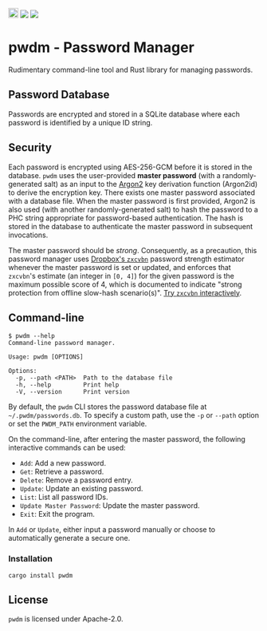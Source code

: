 [<img alt="github" src="https://img.shields.io/badge/github-othedev/pwdm-e0a484?style=for-the-badge&labelColor=3e454e&logo=github" height="20">](https://github.com/OTheDev/pwdm)
[![](https://github.com/OTheDev/pwdm/actions/workflows/test.yml/badge.svg)](https://github.com/OTheDev/pwdm/actions/workflows/test.yml)
[![](https://github.com/OTheDev/pwdm/actions/workflows/static.yml/badge.svg)](https://github.com/OTheDev/pwdm/actions/workflows/static.yml)

# pwdm - Password Manager

Rudimentary command-line tool and Rust library for managing passwords.

## Password Database

Passwords are encrypted and stored in a SQLite database where each password is
identified by a unique ID string.

## Security

Each password is encrypted using AES-256-GCM before it is stored in the database.
`pwdm` uses the user-provided **master password** (with a randomly-generated
salt) as an input to the [Argon2](https://en.wikipedia.org/wiki/Argon2) key
derivation function (Argon2id) to derive the encryption key. There exists one
master password associated with a database file. When the master password is
first provided, Argon2 is also used (with another randomly-generated salt) to
hash the password to a PHC string appropriate for password-based authentication.
The hash is stored in the database to authenticate the master password in
subsequent invocations.

The master password should be *strong*. Consequently, as a precaution, this
password manager uses [Dropbox's `zxcvbn`](https://github.com/dropbox/zxcvbn)
password strength estimator whenever the master password is set or updated, and
enforces that `zxcvbn`'s estimate (an integer in `[0, 4]`) for the given
password is the maximum possible score of 4, which is documented to indicate
"strong protection from offline slow-hash scenario(s)". [Try `zxcvbn`
interactively](https://lowe.github.io/tryzxcvbn/).

## Command-line

```console
$ pwdm --help
Command-line password manager.

Usage: pwdm [OPTIONS]

Options:
  -p, --path <PATH>  Path to the database file
  -h, --help         Print help
  -V, --version      Print version
```

By default, the `pwdm` CLI stores the password database file at
`~/.pwdm/passwords.db`. To specify a custom path, use the `-p` or `--path`
option or set the `PWDM_PATH` environment variable.

On the command-line, after entering the master password, the following
interactive commands can be used:

 - `Add`: Add a new password.
 - `Get`: Retrieve a password.
 - `Delete`: Remove a password entry.
 - `Update`: Update an existing password.
 - `List`: List all password IDs.
 - `Update Master Password`: Update the master password.
 - `Exit`: Exit the program.

In `Add` or `Update`, either input a password manually or choose to
automatically generate a secure one.

### Installation

```shell
cargo install pwdm
```

## License

`pwdm` is licensed under Apache-2.0.
